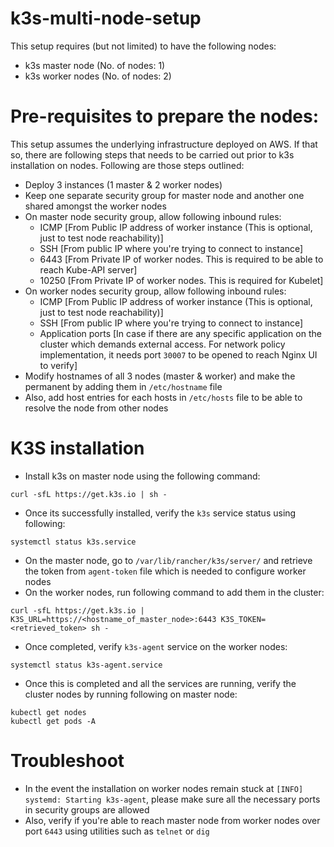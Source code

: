 # k3s-multi-node-setup
This setup requires (but not limited) to have the following nodes:

- k3s master node (No. of nodes: 1)
- k3s worker nodes (No. of nodes: 2)

# Pre-requisites to prepare the nodes:
This setup assumes the underlying infrastructure deployed on AWS. If that so, there are following steps that needs to be carried out prior to k3s installation on nodes. Following are those steps outlined:

- Deploy 3 instances (1 master & 2 worker nodes)
- Keep one separate security group for master node and another one shared amongst the worker nodes
- On master node security group, allow following inbound rules:
  - ICMP  [From Public IP address of worker instance (This is optional, just to test node reachability)]
  - SSH   [From public IP where you're trying to connect to instance]
  - 6443  [From Private IP of worker nodes. This is required to be able to reach Kube-API server]
  - 10250 [From Private IP of worker nodes. This is required for Kubelet]
- On worker nodes security group, allow following inbound rules:
  - ICMP [From Public IP address of worker instance (This is optional, just to test node reachability)]
  - SSH  [From public IP where you're trying to connect to instance]
  - Application ports [In case if there are any specific application on the cluster which demands external access. For network policy implementation, it needs port `30007` to be opened to reach Nginx UI to verify]
- Modify hostnames of all 3 nodes (master & worker) and make the permanent by adding them in `/etc/hostname` file
- Also, add host entries for each hosts in `/etc/hosts` file to be able to resolve the node from other nodes

# K3S installation
- Install k3s on master node using the following command:
```
curl -sfL https://get.k3s.io | sh -
```
- Once its successfully installed, verify the `k3s` service status using following:
```
systemctl status k3s.service
```
- On the master node, go to `/var/lib/rancher/k3s/server/` and retrieve the token from `agent-token` file which is needed to configure worker nodes
- On the worker nodes, run following command to add them in the cluster:
```
curl -sfL https://get.k3s.io | K3S_URL=https://<hostname_of_master_node>:6443 K3S_TOKEN=<retrieved_token> sh -
```
- Once completed, verify `k3s-agent` service on the worker nodes:
```
systemctl status k3s-agent.service
```
- Once this is completed and all the services are running, verify the cluster nodes by running following on master node:
```
kubectl get nodes
kubectl get pods -A
```

# Troubleshoot
- In the event the installation on worker nodes remain stuck at `[INFO]  systemd: Starting k3s-agent`, please make sure all the necessary ports in security groups are allowed
- Also, verify if you're able to reach master node from worker nodes over port `6443` using utilities such as `telnet` or `dig`
